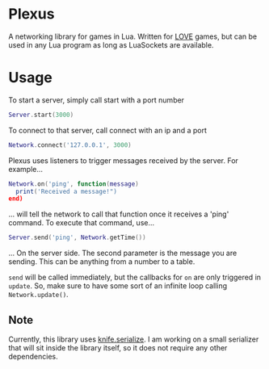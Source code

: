# Plexus
A networking library for games in Lua.  Written for [LOVE](love2d.org) games, but can be used in any Lua program as long as LuaSockets are available.

# Usage
To start a server, simply call start with a port number
``` Lua
Server.start(3000)
```

To connect to that server, call connect with an ip and a port
``` Lua
Network.connect('127.0.0.1', 3000)
```

Plexus uses listeners to trigger messages received by the server. For example...
``` Lua
Network.on('ping', function(message)
  print('Received a message!")
end)
```
... will tell the network to call that function once it receives a 'ping' command.  To execute that command, use...
``` Lua
Server.send('ping', Network.getTime())
```
... On the server side.  The second parameter is the message you are sending.  This can be anything from a number to a table.

`send` will be called immediately, but the callbacks for `on` are only triggered in `update`.  So, make sure to have some sort of an infinite loop calling `Network.update()`.

## Note
Currently, this library uses [knife.serialize](https://github.com/airstruck/knife/blob/master/readme/serialize.md).  I am working on a small serializer that will sit inside the library itself, so it does not require any other dependencies.  
